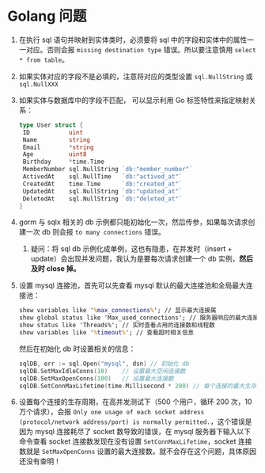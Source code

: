 # Golang 问题

1. 在执行 sql 语句并映射到实体类时，必须要将 sql 中的字段和实体中的属性一一对应。否则会报 `missing destination type` 错误。所以要注意慎用 `select * from table`。

2. 如果实体对应的字段不是必填的，注意将对应的类型设置 `sql.NullString` 或 `sql.NullXXX`

3. 如果实体与数据库中的字段不匹配， 可以显示利用 Go 标签特性来指定映射关系：

   ```go
   type User struct {
   	ID           uint
   	Name         string
   	Email        *string
   	Age          uint8
   	Birthday     *time.Time
   	MemberNumber sql.NullString `db:"member_number"`
   	ActivedAt    sql.NullTime   `db:"actived_at"`
   	CreatedAt    time.Time      `db:"created_at"`
   	UpdatedAt    sql.NullString `db:"updated_at"`
   	DeletedAt    sql.NullString `db:"deleted_at"`
   }
   ```

4. gorm 与 sqlx 相关的 db 示例都只能初始化一次，然后传参，如果每次请求创建一次 db 则会报 `to many connections` 错误。

   1. 疑问：将 sql db 示例化成单例，这也有隐患，在并发时（insert + update）会出现并发问题，我认为是要每次请求创建一个 db 实例，**然后及时 close 掉。**

5. 设置 mysql 连接池，首先可以先查看 mysql 默认的最大连接池和全局最大连接池：

   ```cmd
   show variables like '%max_connections%';	// 显示最大连接属
   show global status like 'Max_used_connections'; // 服务器响应的最大连接数
   show status like 'Threads%'; // 实时查看占用的连接数和线程数
   show variables like '%timeout%'; // 查看超时相关信息
   ```

   然后在初始化 db 时设置相关的信息：

   ```go
   sqlDB, err := sql.Open("mysql", dsn)	// 初始化 db
   sqlDB.SetMaxIdleConns(10)	// 设置最大空闲连接数
   sqlDB.SetMaxOpenConns(100)	// 设置最大连接数
   sqlDB.SetConnMaxLifetime(time.Millisecond * 200)	// 每个连接的最大生存周期，一般情况是不用设置的
   ```

6. 设置每个连接的生存周期，在高并发测试下（500 个用户，循环 200 次，10 万个请求），会报 `Only one usage of each socket address (protocol/network address/port) is normally permitted.`，这个错误是因为 mysql 连接耗尽了 socket 数导致的错误，在 mysql 服务器下输入以下命令查看 socket 连接数发现在没有设置 `SetConnMaxLifetime`，socket 连接数就是 `SetMaxOpenConns` 设置的最大连接数。就不会存在这个问题，具体原因还没有查明！
